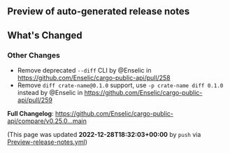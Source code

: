 ## Preview of auto-generated release notes
<!-- Release notes generated using configuration in .github/release.yml at main -->

## What's Changed
### Other Changes
* Remove deprecated `--diff` CLI by @Enselic in https://github.com/Enselic/cargo-public-api/pull/258
* Remove `diff crate-name@0.1.0` support, use `-p crate-name diff 0.1.0` instead by @Enselic in https://github.com/Enselic/cargo-public-api/pull/259


**Full Changelog**: https://github.com/Enselic/cargo-public-api/compare/v0.25.0...main


(This page was updated **2022-12-28T18:32:03+00:00** by `push` via [Preview-release-notes.yml](https://github.com/Enselic/cargo-public-api/actions/runs/3795896883))
